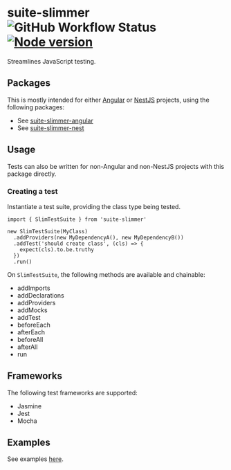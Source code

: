 # suite-slimmer &nbsp; ![GitHub Workflow Status](https://img.shields.io/github/workflow/status/dwyl/auth_plug/Elixir%20CI?label=build&style=flat-square) &nbsp; [![Node version](https://img.shields.io/npm/v/suite-slimmer.svg?style=flat)](http://nodejs.org/download/)

Streamlines JavaScript testing.

## Packages

This is mostly intended for either [Angular](https://github.com/angular/angular) or [NestJS](https://github.com/nestjs/nest) projects, using the following packages:

* See [suite-slimmer-angular](https://www.npmjs.com/package/suite-slimmer-angular)
* See [suite-slimmer-nest](https://www.npmjs.com/package/suite-slimmer-nest)

## Usage

Tests can also be written for non-Angular and non-NestJS projects with this package directly.

### Creating a test

Instantiate a test suite, providing the class type being tested.

```
import { SlimTestSuite } from 'suite-slimmer'

new SlimTestSuite(MyClass)
  .addProviders(new MyDependencyA(), new MyDependencyB())
  .addTest('should create class', (cls) => {
    expect(cls).to.be.truthy
  })
  .run()
```

On `SlimTestSuite`, the following methods are available and chainable:

* addImports
* addDeclarations
* addProviders
* addMocks
* addTest
* beforeEach
* afterEach
* beforeAll
* afterAll
* run

## Frameworks

The following test frameworks are supported:

* Jasmine
* Jest
* Mocha

## Examples

See examples [here](https://github.com/ajdhefley/suite-slimmer-angular/tree/main/examples).
